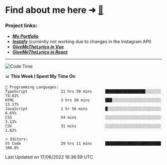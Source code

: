 # Find about me here ➜ [🧑](https://pauabella.dev)

### Project links:
- ***[My Portfolio](https://pauabella.dev)***
- ***[Instafy](https://instafy.me)*** (currently not working due to changes in the Instagram API)
- ***[GiveMeTheLyrics in Vue](https://lyrics.pauabella.dev)***
- ***[GiveMeTheLyrics in React](https://pauabella.dev/GiveMeTheLyrics)***

---
<!--START_SECTION:waka-->
![Code Time](http://img.shields.io/badge/Code%20Time-1%2C181%20hrs%2036%20mins-blue)

📊 **This Week I Spent My Time On** 

```text
💬 Programming Languages: 
TypeScript               21 hrs 50 mins      ██████████████████░░░░░░░   74.81% 
HTML                     3 hrs 50 mins       ███░░░░░░░░░░░░░░░░░░░░░░   13.17% 
JavaScript               1 hr 56 mins        █░░░░░░░░░░░░░░░░░░░░░░░░   6.65% 
CSS                      54 mins             ░░░░░░░░░░░░░░░░░░░░░░░░░   3.13% 
CSV                      31 mins             ░░░░░░░░░░░░░░░░░░░░░░░░░   1.82%

🔥 Editors: 
VS Code                  29 hrs 11 mins      █████████████████████████   100.0%

```


 Last Updated on 17/06/2022 16:36:59 UTC
<!--END_SECTION:waka-->
